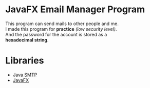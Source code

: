 # JavaFX Email Manager Program
This program can send mails to other people and me.  
I made this program for **practice** *(low security level)*.  
And the password for the account is stored as a  
**hexadecimal string**.  

# Libraries
- [Java SMTP](https://mvnrepository.com/artifact/javax.mail/mail/1.4.7)
- [JavaFX](https://openjfx.io)
